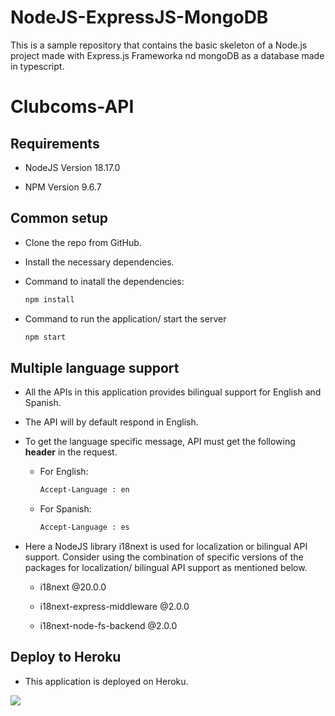 # NodeJS-ExpressJS-MongoDB

This is a sample repository that contains the basic skeleton of a Node.js project made with Express.js Frameworka nd mongoDB as a database made in typescript.

# Clubcoms-API

## Requirements

- NodeJS Version 18.17.0

- NPM Version 9.6.7

## Common setup

- Clone the repo from GitHub.

- Install the necessary dependencies.

- Command to inatall the dependencies:

  ```bash
  npm install
  ```

- Command to run the application/ start the server

  ```bash
  npm start
  ```

## Multiple language support

- All the APIs in this application provides bilingual support for English and Spanish.

- The API will by default respond in English.

- To get the language specific message, API must get the following **header** in the request.

  - For English:

    ```bash
    Accept-Language : en
    ```

  - For Spanish:

    ```bash
    Accept-Language : es
    ```

- Here a NodeJS library i18next is used for localization or bilingual API support. Consider using the combination of specific versions of the packages for localization/ bilingual API support as mentioned below.

  - i18next @20.0.0

  - i18next-express-middleware @2.0.0

  - i18next-node-fs-backend @2.0.0

## Deploy to Heroku

- This application is deployed on Heroku.

[![](https://www.herokucdn.com/deploy/button.svg)](https://heroku.com)
